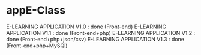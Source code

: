 # appE-Class
 E-LEARNING APPLICATION V1.0 : done (Front-end)
 E-LEARNING APPLICATION V1.1 : done (Front-end+php)
 E-LEARNING APPLICATION V1.2 : done (Front-end+php+json/csv)
 E-LEARNING APPLICATION V1.3 : done (Front-end+php+MySQl)
